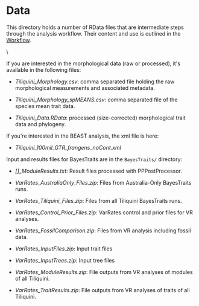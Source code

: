 # Data

This directory holds a number of RData files that are intermediate steps through the analysis workflow. Their content and use is outlined in the [Workflow](https://github.com/IanGBrennan/Tiliquini/tree/main/Walkthrough). 

\  

If you are interested in the morphological data (raw or processed), it's available in the following files:

+ *Tiliquini_Morphology.csv*: comma separated file holding the raw morphological measurements and associated metadata.

+ *Tiliquini_Morphology_spMEANS.csv*: comma separated file of the species mean trait data. 

+ *Tiliquini_Data.RData*: processed (size-corrected) morphological trait data and phylogeny. 

If you're interested in the BEAST analysis, the xml file is here:

+ *Tiliquini_100mil_GTR_frangens_noCont.xml*

Input and results files for BayesTraits are in the `BayesTraits/` directory:

+ *[]_ModuleResults.txt*: Result files processed with PPPostProcessor.

+ *VarRates_AustraliaOnly_Files.zip*: Files from Australia-Only BayesTraits runs.

+ *VarRates_Tiliquini_Files.zip*: Files from all Tiliquini BayesTraits runs.

+ *VarRates_Control_Prior_Files.zip*: VarRates control and prior files for VR analyses.

+ *VarRates_FossilComparison.zip*: Files from VR analysis including fossil data.

+ *VarRates_InputFiles.zip*: Input trait files

+ *VarRates_InputTrees.zip*: Input tree files

+ *VarRates_ModuleResults.zip*: File outputs from VR analyses of modules of all Tiliquini. 

+ *VarRates_TraitResults.zip*: File outputs from VR analyses of traits of all Tiliquini. 